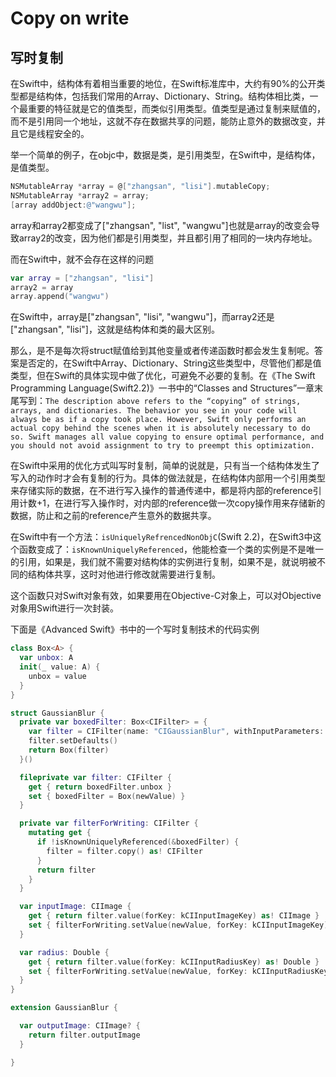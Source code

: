 # Copy on write

## 写时复制

在Swift中，结构体有着相当重要的地位，在Swift标准库中，大约有90%的公开类型都是结构体，包括我们常用的Array、Dictionary、String。结构体相比类，一个最重要的特征就是它的值类型，而类似引用类型。值类型是通过复制来赋值的，而不是引用同一个地址，这就不存在数据共享的问题，能防止意外的数据改变，并且它是线程安全的。

举一个简单的例子，在objc中，数据是类，是引用类型，在Swift中，是结构体，是值类型。

```Objective-C
NSMutableArray *array = @["zhangsan", "lisi"].mutableCopy;
NSMutableArray *array2 = array;
[array addObject:@"wangwu"];
```

array和array2都变成了["zhangsan", "list", "wangwu"]也就是array的改变会导致array2的改变，因为他们都是引用类型，并且都引用了相同的一块内存地址。

而在Swift中，就不会存在这样的问题
```Swift
var array = ["zhangsan", "lisi"]
array2 = array
array.append("wangwu")
```
在Swift中，array是["zhangsan", "lisi", "wangwu"]，而array2还是["zhangsan", "lisi"]，这就是结构体和类的最大区别。


那么，是不是每次将struct赋值给到其他变量或者传递函数时都会发生复制呢。答案是否定的，在Swift中Array、Dictionary、String这些类型中，尽管他们都是值类型，但在Swift的具体实现中做了优化，可避免不必要的复制。在《The Swift Programming Language(Swift2.2)》一书中的“Classes and Structures”一章末尾写到：`The description above refers to the “copying” of strings, arrays, and dictionaries. The behavior you see in your code will always be as if a copy took place. However, Swift only performs an actual copy behind the scenes when it is absolutely necessary to do so. Swift manages all value copying to ensure optimal performance, and you should not avoid assignment to try to preempt this optimization.`

在Swift中采用的优化方式叫写时复制，简单的说就是，只有当一个结构体发生了写入的动作时才会有复制的行为。具体的做法就是，在结构体内部用一个引用类型来存储实际的数据，在不进行写入操作的普通传递中，都是将内部的reference引用计数+1，在进行写入操作时，对内部的reference做一次copy操作用来存储新的数据，防止和之前的reference产生意外的数据共享。

在Swift中有一个方法：`isUniquelyRefrencedNonObjC`(Swift 2.2)，在Swift3中这个函数变成了：`isKnownUniquelyReferenced`，他能检查一个类的实例是不是唯一的引用，如果是，我们就不需要对结构体的实例进行复制，如果不是，就说明被不同的结构体共享，这时对他进行修改就需要进行复制。

这个函数只对Swift对象有效，如果要用在Objective-C对象上，可以对Objective对象用Swift进行一次封装。

下面是《Advanced Swift》书中的一个写时复制技术的代码实例

```Swift
class Box<A> {
  var unbox: A
  init(_ value: A) {
    unbox = value
  }
}

struct GaussianBlur {
  private var boxedFilter: Box<CIFilter> = {
    var filter = CIFilter(name: "CIGaussianBlur", withInputParameters: [:])!
    filter.setDefaults()
    return Box(filter)
  }()

  fileprivate var filter: CIFilter {
    get { return boxedFilter.unbox }
    set { boxedFilter = Box(newValue) }
  }

  private var filterForWriting: CIFilter {
    mutating get {
      if !isKnownUniquelyReferenced(&boxedFilter) {
        filter = filter.copy() as! CIFilter
      }
      return filter
    }
  }

  var inputImage: CIImage {
    get { return filter.value(forKey: kCIInputImageKey) as! CIImage }
    set { filterForWriting.setValue(newValue, forKey: kCIInputImageKey) }
  }

  var radius: Double {
    get { return filter.value(forKey: kCIInputRadiusKey) as! Double }
    set { filterForWriting.setValue(newValue, forKey: kCIInputRadiusKey) }
  }
}

extension GaussianBlur {

  var outputImage: CIImage? {
    return filter.outputImage
  }

}
```

